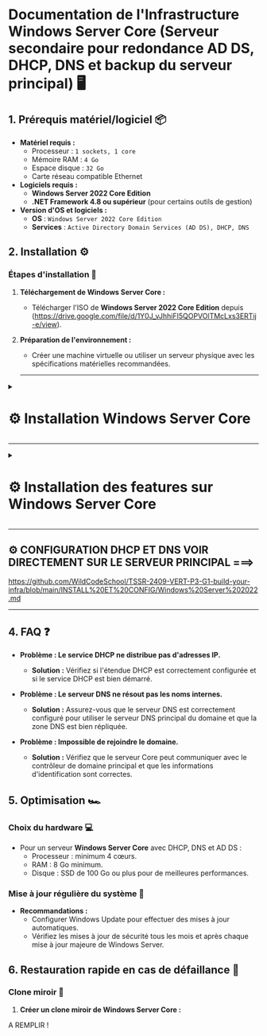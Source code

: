 # Documentation de l'Infrastructure Windows Server Core (Serveur secondaire pour redondance AD DS, DHCP, DNS et backup du serveur principal) 🖥️

## 1. Prérequis matériel/logiciel 📦
- **Matériel requis :**
  - Processeur : ``1 sockets, 1 core``
  - Mémoire RAM : ``4 Go``
  - Espace disque : ``32 Go``
  - Carte réseau compatible Ethernet
- **Logiciels requis :**
  - **Windows Server 2022 Core Edition**
  - **.NET Framework 4.8 ou supérieur** (pour certains outils de gestion)
- **Version d'OS et logiciels :**
  - **OS** : ``Windows Server 2022 Core Edition``
  - **Services** : ``Active Directory Domain Services (AD DS), DHCP, DNS``

## 2. Installation ⚙️

### Étapes d'installation 🚀
1. **Téléchargement de Windows Server Core :**  
   - Télécharger l'ISO de **Windows Server 2022 Core Edition** depuis (https://drive.google.com/file/d/1Y0J_vJhhiFI5QOPVOlTMcLxs3ERTij-e/view).
2. **Préparation de l'environnement :**  
   - Créer une machine virtuelle ou utiliser un serveur physique avec les spécifications matérielles recommandées.
  
    ---
   
<details>
<summary><h1>⚙️ Installation Windows Server Core</h1></summary>

- 📸 **Étape 1 :** Choisir la langue du système, le format horaire et la langue du clavier (French = AZERTY) puis cliquer sur ``Next``

![WIN1](https://github.com/user-attachments/assets/7160fc6b-a5c0-49e8-b4e1-3dfd097ce5e9)<br>

- 📸 **Étape 2 :** Lancez l'installation

![WIN2](https://github.com/user-attachments/assets/73cd5edd-8de7-40cf-956c-7ebc0bb8774a)<br>

- 📸 **Étape 3 :** Choisir la version ``Standard Evaluation`` puis cliquer sur ``Next``

 ![WINCORE1](https://github.com/user-attachments/assets/2d840349-dd6f-46ad-91aa-90df768d6d0e)<br>

- 📸 **Étape 4 :** Accepter puis cliquer sur ``Next``
 
![WINCORE2](https://github.com/user-attachments/assets/416b6e1f-ccd7-461a-a8a8-c56b09f0790b)<br>

- 📸 **Étape 5 :** Apuuyer sur la touche ``Entrée``

![WINCORE3](https://github.com/user-attachments/assets/4f8e1a87-6e43-4c43-9a93-cf6716f15a60)<br>

- 📸 **Étape 6 :** Veuillez choisir un mot de passe pour le compte Administrateur puis appuyer sur la touche ``Entrée``

![WINCORE4](https://github.com/user-attachments/assets/67f9c9fa-65d1-46a8-9eb5-50b2148da1a8)<br>

- 📸 **Étape 7 :** Apuuyer sur la touche ``Entrée``

![WINCORE5](https://github.com/user-attachments/assets/5aeec4ab-82a5-482a-a719-0061973e8ada)<br>

- 📸 **Étape 8 :** Vous êtes maintenant connecté 👍

![WINCORE6](https://github.com/user-attachments/assets/6d403ce8-abe0-4e6a-b723-a4501ed65ecf)<br>

</details>

---

<details>
<summary><h1>⚙️ Installation des features sur Windows Server Core</h1></summary>

- 📸 **Étape 1 :** Installation de la feature ``RSAT-AD-Tools``
  
![WINCOREF1](https://github.com/user-attachments/assets/d17c0a12-1ecd-485a-adef-92be7dd84294)<br>

- 📸 **Étape 2 :** Installation de la feature ``AD-Domain-Services``

![WINCOREF2](https://github.com/user-attachments/assets/6037209f-df25-4a5e-8271-4b253cf32668)<br>

- 📸 **Étape 3 :** Installation de la feature ``DHCP``

![WINCOREF3](https://github.com/user-attachments/assets/62aa6bdf-815f-45e6-a9c2-37170f2a896e)<br>

- 📸 **Étape 4 :** Installation de la feature ``DNS``
![WINCOREF4](https://github.com/user-attachments/assets/047bb5f2-ad42-4753-861b-f44d9a3dbd2b)<br>

- 📸 **Étape 5 :** Ajout du serveur core au domaine ``billu.com``

![WINCOREF5](https://github.com/user-attachments/assets/74c5116b-2f68-4938-b2b3-585e30e0d495)<br>


- 📸 **Étape 6 :** Connexion au domaine via le compte ``Administrateur du domaine billu.com``

![WINCOREF6](https://github.com/user-attachments/assets/277faa22-b51a-412b-9f13-a6908ec2f28e)<br>

- 📸 **Étape 7 :** Redémarrage pour validation de l'ajout du serveur core au domaine ``billu.com``

![WINCOREF7](https://github.com/user-attachments/assets/830de9f6-244e-4b42-98ef-8a7dd6edb02c)<br>

- 📸 **Étape 8 :** Après redémarrage choisir ``l'option 12`` pour changer de compte

![WINCOREF8](https://github.com/user-attachments/assets/f0551182-5d9d-4fde-ac39-ef43ce383c09)<br>

- 📸 **Étape 9 :** Choisir ``Other user`` puis faites entrer

![WINCOREF9](https://github.com/user-attachments/assets/fd87bbc6-8d7a-48bb-b499-a97716217967)<br>

- 📸 **Étape 10 :** Renseignez le nom du compte Administrateur avec le nom de domaine ``billu.com`` ainsi que le mot de passe puis faites entrer

![WINCOREF10](https://github.com/user-attachments/assets/7f393ae9-9c62-4198-ac32-ce397420cf6d)<br>

- 📸 **Étape 11 :** Tout est bon, vous voila connecter sur le domaine ``billu.com``

![WINCOREF11](https://github.com/user-attachments/assets/cd4d7048-be8a-4b73-a23a-aa3aed3041c9)



</details>

---

## ⚙️ CONFIGURATION DHCP ET DNS VOIR DIRECTEMENT SUR LE SERVEUR PRINCIPAL ===>

https://github.com/WildCodeSchool/TSSR-2409-VERT-P3-G1-build-your-infra/blob/main/INSTALL%20ET%20CONFIG/Windows%20Server%202022.md

---

## 4. FAQ ❓
- **Problème : Le service DHCP ne distribue pas d'adresses IP.**
  - **Solution :** Vérifiez si l'étendue DHCP est correctement configurée et si le service DHCP est bien démarré.
  
- **Problème : Le serveur DNS ne résout pas les noms internes.**
  - **Solution :** Assurez-vous que le serveur DNS est correctement configuré pour utiliser le serveur DNS principal du domaine et que la zone DNS est bien répliquée.

- **Problème : Impossible de rejoindre le domaine.**
  - **Solution :** Vérifiez que le serveur Core peut communiquer avec le contrôleur de domaine principal et que les informations d'identification sont correctes.

## 5. Optimisation 🏎️

### Choix du hardware 💻
- Pour un serveur **Windows Server Core** avec DHCP, DNS et AD DS :
  - Processeur : minimum 4 cœurs.
  - RAM : 8 Go minimum.
  - Disque : SSD de 100 Go ou plus pour de meilleures performances.

### Mise à jour régulière du système 🔄
- **Recommandations :**  
  - Configurer Windows Update pour effectuer des mises à jour automatiques.
  - Vérifiez les mises à jour de sécurité tous les mois et après chaque mise à jour majeure de Windows Server.

## 6. Restauration rapide en cas de défaillance 🔄

### Clone miroir 💾
1. **Créer un clone miroir de Windows Server Core :**

A REMPLIR !
